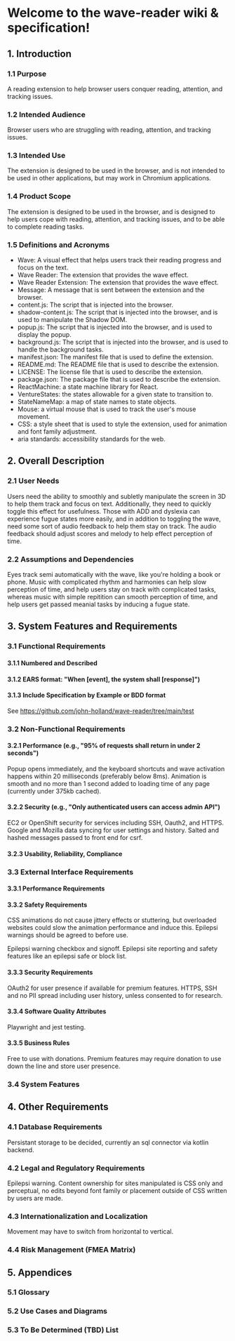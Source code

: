# Welcome to the wave-reader wiki & specification!

## 1. Introduction

### 1.1 Purpose

A reading extension to help browser users conquer reading, attention, and tracking issues.

### 1.2 Intended Audience

Browser users who are struggling with reading, attention, and tracking issues.

### 1.3 Intended Use

The extension is designed to be used in the browser, and is not intended to be used in other applications, but may work in Chromium applications.

### 1.4 Product Scope

The extension is designed to be used in the browser, and is designed to help users cope with reading, attention, and tracking issues, and to be able to complete reading tasks.

### 1.5 Definitions and Acronyms

- Wave: A visual effect that helps users track their reading progress and focus on the text.
- Wave Reader: The extension that provides the wave effect.
- Wave Reader Extension: The extension that provides the wave effect.
- Message: A message that is sent between the extension and the browser.
- content.js: The script that is injected into the browser.
- shadow-content.js: The script that is injected into the browser, and is used to manipulate the Shadow DOM.
- popup.js: The script that is injected into the browser, and is used to display the popup.
- background.js: The script that is injected into the browser, and is used to handle the background tasks.
- manifest.json: The manifest file that is used to define the extension.
- README.md: The README file that is used to describe the extension.
- LICENSE: The license file that is used to describe the extension.
- package.json: The package file that is used to describe the extension.
- ReactMachine: a state machine library for React.
- VentureStates: the states allowable for a given state to transition to.
- StateNameMap: a map of state names to state objects.
- Mouse: a virtual mouse that is used to track the user's mouse movement.
- CSS: a style sheet that is used to style the extension, used for animation and font family adjustment.
- aria standards: accessibility standards for the web.


## 2. Overall Description

### 2.1 User Needs

Users need the ability to smoothly and subletly manipulate the screen in 3D to help them track and focus on text. Additionally, they need to quickly toggle this effect for usefulness. Those with ADD and dyslexia can experience fugue states more easily, and in addition to toggling the wave, need some sort of audio feedback to help them stay on track. The audio feedback should adjust scores and melody to help effect perception of time. 

### 2.2 Assumptions and Dependencies

Eyes track semi automatically with the wave, like you're holding a book or phone. Music with complicated rhythm and harmonies can help slow perception of time, and help users stay on track with complicated tasks, whereas music with simple repitition can smooth perception of time, and help users get passed meanial tasks by inducing a fugue state.

## 3. System Features and Requirements

### 3.1 Functional Requirements

#### 3.1.1    Numbered and Described

#### 3.1.2    EARS format: "When [event], the system shall [response]")

#### 3.1.3    Include Specification by Example or BDD format

See https://github.com/john-holland/wave-reader/tree/main/test

### 3.2 Non-Functional Requirements

#### 3.2.1    Performance (e.g., "95% of requests shall return in under 2 seconds")

Popup opens immediately, and the keyboard shortcuts and wave activation happens within 20 milliseconds (preferably below 8ms). Animation is smooth and no more than 1 second added to loading time of any page (currently under 375kb cached).

#### 3.2.2    Security (e.g., "Only authenticated users can access admin API")

EC2 or OpenShift security for services including SSH, Oauth2, and HTTPS.
Google and Mozilla data syncing for user settings and history.
Salted and hashed messages passed to front end for csrf.

#### 3.2.3    Usability, Reliability, Compliance


### 3.3 External Interface Requirements

#### 3.3.1    Performance Requirements

#### 3.3.2    Safety Requirements

CSS animations do not cause jittery effects or stuttering, but overloaded websites could slow the animation performance and induce this. Epilepsi warnings should be agreed to before use.

Epilepsi warning checkbox and signoff.
Epilepsi site reporting and safety features like an epilepsi safe or block list.

#### 3.3.3    Security Requirements

OAuth2 for user presence if available for premium features.
HTTPS, SSH and no PII spread including user history, unless consented to for research.

#### 3.3.4    Software Quality Attributes

Playwright and jest testing.

#### 3.3.5    Business Rules

Free to use with donations. Premium features may require donation to use down the line and store user presence.

### 3.4 System Features

## 4. Other Requirements

### 4.1 Database Requirements

Persistant storage to be decided, currently an sql connector via kotlin backend.

### 4.2 Legal and Regulatory Requirements

Epilepsi warning. Content ownership for sites manipulated is CSS only and perceptual, no edits beyond font family or placement outside of CSS written by users are made.

### 4.3 Internationalization and Localization

Movement may have to switch from horizontal to vertical.

### 4.4 Risk Management (FMEA Matrix)

## 5. Appendices

### 5.1 Glossary

### 5.2 Use Cases and Diagrams

### 5.3 To Be Determined (TBD) List
